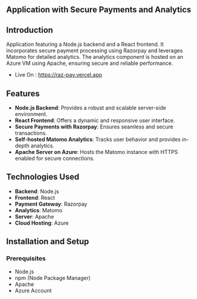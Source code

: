 
## Application with Secure Payments and Analytics

## Introduction

Application featuring a Node.js backend and a React frontend. It incorporates secure payment processing using Razorpay and leverages Matomo for detailed analytics. The analytics component is hosted on an Azure VM using Apache, ensuring secure and reliable performance.

- Live On : https://raz-pay.vercel.app

## Features

- **Node.js Backend**: Provides a robust and scalable server-side environment.
- **React Frontend**: Offers a dynamic and responsive user interface.
- **Secure Payments with Razorpay**: Ensures seamless and secure transactions.
- **Self-hosted Matomo Analytics**: Tracks user behavior and provides in-depth analytics.
- **Apache Server on Azure**: Hosts the Matomo instance with HTTPS enabled for secure connections.

## Technologies Used

- **Backend**: Node.js
- **Frontend**: React
- **Payment Gateway**: Razorpay
- **Analytics**: Matomo
- **Server**: Apache
- **Cloud Hosting**: Azure

## Installation and Setup

### Prerequisites

- Node.js
- npm (Node Package Manager)
- Apache
- Azure Account
